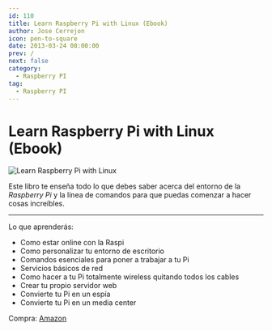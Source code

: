```yaml
---
id: 110
title: Learn Raspberry Pi with Linux (Ebook)
author: Jose Cerrejon
icon: pen-to-square
date: 2013-03-24 08:00:00
prev: /
next: false
category:
  - Raspberry PI
tag:
  - Raspberry PI
---
```


# Learn Raspberry Pi with Linux (Ebook)

![Learn Raspberry Pi with Linux](/images/learnrwl.jpg)

Este libro te enseña todo lo que debes saber acerca del entorno de la *Raspberry Pi* y la línea de comandos para que puedas comenzar a hacer cosas increíbles. 

- - -
Lo que aprenderás:

* Como estar online con la Raspi
* Como personalizar tu entorno de escritorio
* Comandos esenciales para poner a trabajar a tu Pi
* Servicios básicos de red
* Como hacer a tu Pi totalmente wireless quitando todos los cables
* Crear tu propio servidor web
* Convierte tu Pi en un espía
* Convierte tu Pi en un media center

Compra: [Amazon](http://www.amazon.es/Learn-Raspberry-Pi-Linux-Apress/dp/1430248211)